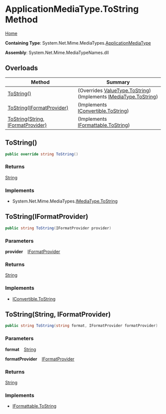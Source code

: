 # ApplicationMediaType\.ToString Method

[Home](../../../README.md)

**Containing Type**: System\.Net\.Mime\.MediaTypes\.[ApplicationMediaType](../README.md)

**Assembly**: System\.Net\.Mime\.MediaTypeNames\.dll

## Overloads

| Method | Summary |
| ------ | ------- |
| [ToString()](#3194910521) |  \(Overrides [ValueType.ToString](https://docs.microsoft.com/en-us/dotnet/api/system.valuetype.tostring)\) \(Implements [IMediaType.ToString](../../IMediaType/ToString/README.md)\) |
| [ToString(IFormatProvider)](#2236974194) |  \(Implements [IConvertible.ToString](https://docs.microsoft.com/en-us/dotnet/api/system.iconvertible.tostring)\) |
| [ToString(String, IFormatProvider)](#63233435) |  \(Implements [IFormattable.ToString](https://docs.microsoft.com/en-us/dotnet/api/system.iformattable.tostring)\) |

<a id="3194910521"></a>

## ToString\(\) 

```csharp
public override string ToString()
```

### Returns

[String](https://docs.microsoft.com/en-us/dotnet/api/system.string)

### Implements

* System\.Net\.Mime\.MediaTypes\.[IMediaType.ToString](../../IMediaType/ToString/README.md)
<a id="2236974194"></a>

## ToString\(IFormatProvider\) 

```csharp
public string ToString(IFormatProvider provider)
```

### Parameters

**provider** &ensp; [IFormatProvider](https://docs.microsoft.com/en-us/dotnet/api/system.iformatprovider)

### Returns

[String](https://docs.microsoft.com/en-us/dotnet/api/system.string)

### Implements

* [IConvertible.ToString](https://docs.microsoft.com/en-us/dotnet/api/system.iconvertible.tostring)
<a id="63233435"></a>

## ToString\(String, IFormatProvider\) 

```csharp
public string ToString(string format, IFormatProvider formatProvider)
```

### Parameters

**format** &ensp; [String](https://docs.microsoft.com/en-us/dotnet/api/system.string)

**formatProvider** &ensp; [IFormatProvider](https://docs.microsoft.com/en-us/dotnet/api/system.iformatprovider)

### Returns

[String](https://docs.microsoft.com/en-us/dotnet/api/system.string)

### Implements

* [IFormattable.ToString](https://docs.microsoft.com/en-us/dotnet/api/system.iformattable.tostring)
